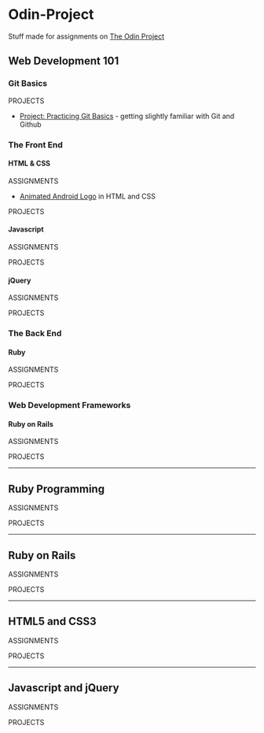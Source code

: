 # Odin-Project
Stuff made for assignments on [The Odin Project](https://www.theodinproject.com/home)

## Web Development 101
### Git Basics
PROJECTS
* [Project: Practicing Git Basics](https://github.com/morrisa-n/Odin-Project/tree/master/Projects/git_test) - getting slightly familiar with Git and Github

### The Front End
#### HTML & CSS
ASSIGNMENTS
* [Animated Android Logo](https://github.com/morrisa-n/Odin-Project/tree/master/Assignments/Android) in HTML and CSS

PROJECTS

#### Javascript
ASSIGNMENTS

PROJECTS

#### jQuery
ASSIGNMENTS

PROJECTS

### The Back End
#### Ruby
ASSIGNMENTS

PROJECTS

### Web Development Frameworks
#### Ruby on Rails
ASSIGNMENTS

PROJECTS

---

## Ruby Programming
ASSIGNMENTS

PROJECTS

---

## Ruby on Rails
ASSIGNMENTS

PROJECTS

---

## HTML5 and CSS3
ASSIGNMENTS

PROJECTS

---

## Javascript and jQuery
ASSIGNMENTS

PROJECTS
